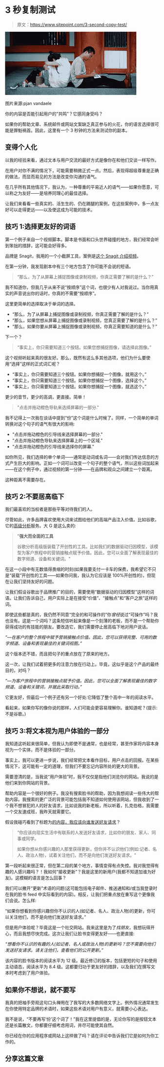# 3 秒复制测试

> 原文：<https://www.sitepoint.com/3-second-copy-test/>

[![wouldntsayit-2](img/7b138fb1ffce034d601445ba30eb6060.png)](http://www.flickr.com/photos/pjanvandaele/4034179415/)

图片来源:pjan vandaele

你的内容是否能引起用户的“共鸣”？它感同身受吗？

如果你的帮助文章、系统邮件或网站文案缺乏真正参与的火花，你的语言选择很可能是罪魁祸首。因此，这里有一个 3 秒钟的方法来测试你的副本。

## 变得个人化

以我的经验来看，通过文本与用户交流的最好方式是像你在和他们交谈一样写作。

在用户对你不满的情况下，可能需要稍微正式一点。然后，表现得超级尊重是正确的做法，而显而易见的方法是改变你沟通的语气。

在几乎所有其他情况下，我认为，一种尊重的平易近人的语气——如果你愿意，可以称之为友好——是培养同理心的最佳选择。

让我们来看看一些真实的、活生生的、仍在踢腿的案例，在这些案例中，多一点友好可以走得更远——以及使这成为可能的技术。

## 技巧 1:选择更友好的词语

第一个例子来自一个视频脚本。脚本是书面和口头世界碰撞的地方，我们经常会听到笨拙的措辞，这可能会好得多。

品牌是 Snagit，我用的一个小截屏工具，案例是[这个 Snagit 介绍视频](http://www.techsmith.com/tutorial-snagit-mac-intro.html)。

在第一分钟，我发现剧本中有三个地方包含了你可能不会说的短语。

> “那么，为了从屏幕上捕捉图像或录制视频，你真正需要了解的是什么？”

我不知道你，但我几乎从来不说“按顺序”这个词，也很少有人对我说过。当你用真实的声音说出你的话时，你真的不需要“按顺序”。

这里更简单的选择取决于单词的选择。

*   “那么，为了从屏幕上捕捉图像或录制视频，你真正需要了解的是什么？”
*   “那么，如果您想从屏幕上捕捉图像或录制视频，您真正需要了解的是什么？”
*   “那么，如果你要从屏幕上捕捉图像或录制视频，你真正需要知道的是什么？”

下一个？

> “事实上，你只需要知道三个按钮。如果您想捕捉图像，请选择此图像。”

这个视频听起来真的很友好。那么，既然有这么多其他选项，他们为什么要使用“选择”这样的正式词汇呢？

*   “事实上，你只需要知道三个按钮。如果你想捕捉一个图像，就用这个。”
*   “事实上，你只需要知道三个按钮。如果你想捕捉一个图像，选择这个。”
*   “事实上，你只需要知道三个按钮。如果你想捕捉一个图像，就选这个。”

更少的音节，更少的高调，更直接。简单！

> "点击并拖动橙色导轨来选择屏幕的一部分."

我不记得上一次我在谈话中提到“份”这个词是什么时候了。同样，一个简单的单词转换对这个句子的语气有很大的影响:

*   "点击并拖动橙色的引导线来选择屏幕的一部分."
*   "点击并拖动橙色导轨来选择屏幕上的一个区域."
*   "点击并拖动橙色的引导线来选择你的屏幕."

如你所见，我们选择的单个单词——通常是动词或名词——会对我们传达信息的方式产生巨大的影响。正如一个词可以改变一个句子的整个语气，所以这些词加起来——在这个例子中，通过视频的第一分钟——在品牌和观众之间建立一个距离。

这种距离不需要存在。

## 技巧 2:不要居高临下

我们最喜欢的当权者是那些平等对待我们的人。

尽管如此，许多品牌喜欢使用大词来试图给他们的高端产品注入价值。比如谷歌，它的[高级分析](http://www.google.com/analytics/premium/)服务。大 G 是这么卖的:

> "**强大而全面的工具**
> 
> 谷歌分析高级版装载了开创性的工具。比如我们的数据驱动归因模型，该模型为客户旅程中的营销接触点赋予价值。因此，您可以全面了解表现最佳的数字频道、设备和关键词。"

在这一小段中有无数值得畏缩的时刻(如果我要支付一卡车的保费，我希望它不只是“装载”开创性的工具——如果你问我，我认为它应该是 100%开创性的)，但现在让我们坚持友好的问题。

让我们假设谷歌出于品牌推广的目的，需要使用“数据驱动的归因模型”这样的词语。让我们告诉自己，用户实际上是在接受“价值”、“接触点”和“客户之旅”这样的词。

即使这些都是真的，我仍然不同意“完全的和可操作的”你*曾经*说过“可操作”吗？我也没有。这是一个词吗？这条短信听起来像是一个刻薄的老板，而不是一个帮助你获得成功的有技能的朋友。要改造它，我们需要停止居高临下地对用户说话。

*”—在客户的整个旅程中赋予营销接触点价值。因此，您可以获得完整、可用的数字频道、设备和表现最佳的关键词视图。”*

这个版本还不错，而且把句子的重点放在了原来的地方。

这一次，让我们试着把更多的注意力放在行动上。毕竟，这似乎是这个产品的最终目的，对吗？

*”—为客户旅程中的营销接触点赋予价值。因此，您可以全面了解表现最佳的数字频道、设备和关键词，并据此采取行动。”*

它更友好，但最后一个例子还有另一个好处:它降低了整个高中一年的阅读水平。

看起来，如果你写的像你说的那样，人们可能会更容易理解你。谁知道呢？(提示:不是谷歌。)

## 技巧 3:将文本视为用户体验的一部分

我知道这听起来很简单，但我认为即使不是通常，也是经常，甚至作家将内容本身视为一个实体，而不是体验的一部分。

事实上，我可以更进一步说，我们经常把文本看作目标，用户点击的回报。在某些情况下，这可能有一定的道理，但我们不要忘记内容所处的更大的背景。

需要澄清的是，当我说“用户体验”时，我不仅仅是指他们浏览你的网站。我说的是他们来到你网站的背景。

帮助内容是一个很好的例子。我没有搜索脸书的帮助，因为我想阅读一些伟大的帮助内容。我搜索的更广泛的背景可能包括我不知道如何使用该网站，但我收到了一个我不想冒犯的人的好友请求，比如说我的新老板，所以听着，扎克伯格，我需要一个交友速成班，我昨天就需要它。

假设我碰巧看到了标题为[的内容，我应该向谁发送好友请求](https://www.facebook.com/help/240436879374301?sr=1&sid=0hEcEhUtrbM3xn2Sj)？

> “你应该向现实生活中有联系的人发送好友请求，比如你的朋友、家人、同事或同学。
> 
> 如果你想从你感兴趣的人那里获得更新，但你并不认识他们(例如:记者、名人、政治人物)，试着关注他们，而不是向他们发送好友请求。"

第一段听起来很正常，但在第二段的某个地方，事情变得有点失控。我对我觉得有趣的人感兴趣吗？！我如何“接收更新”？我是这里的新用户(我都不知道加谁为好友)。这模糊的语言是怎么回事？

我们可以撇开“更新”术语的问题(这可能包括电子邮件、推送通知和/或当我登录时在我的脸书 feed 中实际看到的内容)。相反，让我们把重点放在重写这个更像我们会说。怎么样:

“如果你想看到你感兴趣但你不认识的人(如记者、名人、政治人物)的更新，你可以关注他们，而不是向他们发送好友请求。”

但是用户体验呢？毕竟这是一个社交网站。我来这里是为了*找朋友*，我想玩得开心，而且我想尽快完成。这次让我们让脸书变得更友好——也更直接:

*“想看你不认识的有趣的人(如记者、名人或政治人物)的更新吗？您不需要向他们发送好友请求。请关注他们，查看他们的公开更新。”*

该内容的脸书版本的阅读水平为 12 级。最近修订的版本，包括更短的句子和使用主动语态，阅读水平为 8.4 级。这都要归功于更友好的措辞，以及我们在撰写文本时考虑到了用户体验。

## 如果你不想说，就不要写

我真的把袖手旁观这句口头禅用在了我写的大多数网络文字上。例外情况通常发生在你使用特定品牌的术语时，如果这些术语对用户有意义，就需要小心表达。

我不是说，“不要再写‘份’这个词了！”我在这里提倡的是，无论你写的是按钮文本还是长篇散文，你都要仔细考虑用词，并尽可能使其自然。

你已经在你的应用程序或网站上这样做了吗？请在评论中告诉我们它是如何为你工作的。

## 分享这篇文章